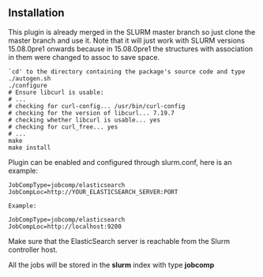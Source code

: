 ## Installation

This plugin is already merged in the SLURM master branch so just clone the master branch and use it.
Note that it will just work with SLURM versions 15.08.0pre1 onwards because in 15.08.0pre1 the structures with association in them were changed to assoc to save space.
    
    `cd' to the directory containing the package's source code and type
    ./autogen.sh
    ./configure
    # Ensure libcurl is usable:
    # ...
    # checking for curl-config... /usr/bin/curl-config
    # checking for the version of libcurl... 7.19.7
    # checking whether libcurl is usable... yes
    # checking for curl_free... yes
    # ...
    make
    make install


Plugin can be enabled and configured through slurm.conf, here is an example:

    JobCompType=jobcomp/elasticsearch
    JobCompLoc=http://YOUR_ELASTICSEARCH_SERVER:PORT
    
    Example:
    
    JobCompType=jobcomp/elasticsearch
    JobCompLoc=http://localhost:9200

Make sure that the ElasticSearch server is reachable from the Slurm controller host.

All the jobs will be stored in the **slurm** index with type **jobcomp**
